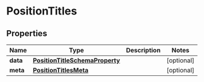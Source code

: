 

# PositionTitles


## Properties

| Name | Type | Description | Notes |
|------------ | ------------- | ------------- | -------------|
|**data** | [**PositionTitleSchemaProperty**](PositionTitleSchemaProperty.md) |  |  [optional] |
|**meta** | [**PositionTitlesMeta**](PositionTitlesMeta.md) |  |  [optional] |



